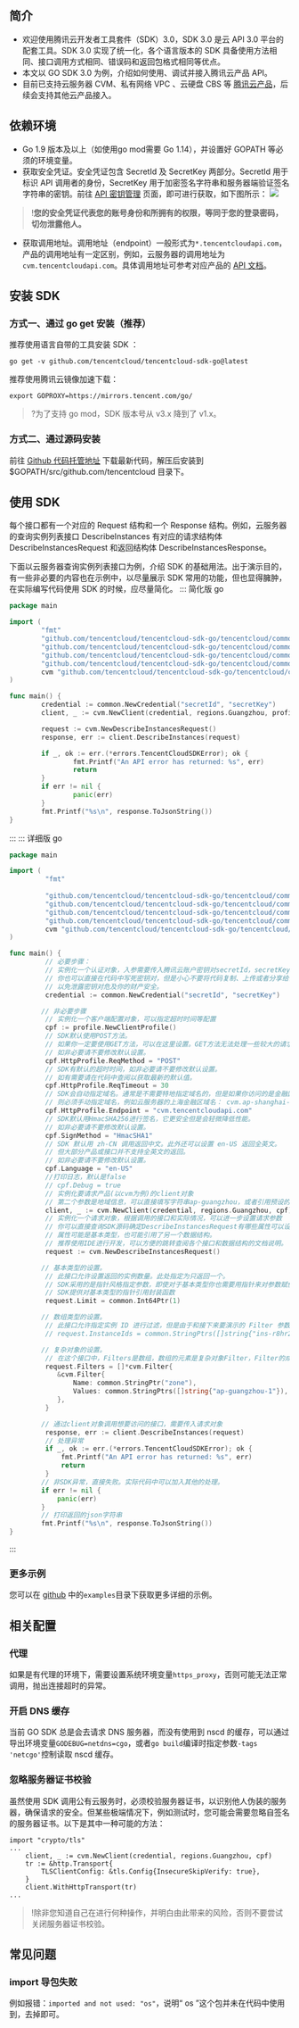 ## 简介
* 欢迎使用腾讯云开发者工具套件（SDK）3.0，SDK 3.0 是云 API 3.0 平台的配套工具。SDK 3.0 实现了统一化，各个语言版本的 SDK 具备使用方法相同、接口调用方式相同、错误码和返回包格式相同等优点。
* 本文以 GO SDK 3.0 为例，介绍如何使用、调试并接入腾讯云产品 API。
* 目前已支持云服务器 CVM、私有网络 VPC 、云硬盘 CBS 等 [腾讯云产品](https://cloud.tencent.com/document/sdk/Description)，后续会支持其他云产品接入。

## 依赖环境

* Go 1.9 版本及以上（如使用go mod需要 Go 1.14），并设置好 GOPATH 等必须的环境变量。
* 获取安全凭证。安全凭证包含 SecretId 及 SecretKey 两部分。SecretId 用于标识 API 调用者的身份，SecretKey 用于加密签名字符串和服务器端验证签名字符串的密钥。前往 [API 密钥管理](https://console.cloud.tencent.com/cam/capi) 页面，即可进行获取，如下图所示：
![](https://main.qcloudimg.com/raw/f7a5f34f3957048ab31e7452ed9e8bee.png)
>!**您的安全凭证代表您的账号身份和所拥有的权限，等同于您的登录密码，切勿泄露他人。**
* 获取调用地址。调用地址（endpoint）一般形式为`*.tencentcloudapi.com`，产品的调用地址有一定区别，例如，云服务器的调用地址为`cvm.tencentcloudapi.com`。具体调用地址可参考对应产品的 [API 文档](https://cloud.tencent.com/document/api)。

## 安装 SDK

### 方式一、通过 go get 安装（推荐）

推荐使用语言自带的工具安装 SDK ：

    go get -v github.com/tencentcloud/tencentcloud-sdk-go@latest

推荐使用腾讯云镜像加速下载：

    export GOPROXY=https://mirrors.tencent.com/go/

>?为了支持 go mod，SDK 版本号从 v3.x 降到了 v1.x。

### 方式二、通过源码安装
前往 [Github 代码托管地址](https://github.com/tencentcloud/tencentcloud-sdk-go) 下载最新代码，解压后安装到 $GOPATH/src/github.com/tencentcloud 目录下。

## 使用 SDK
每个接口都有一个对应的 Request 结构和一个 Response 结构。例如，云服务器的查询实例列表接口 DescribeInstances 有对应的请求结构体 DescribeInstancesRequest 和返回结构体 DescribeInstancesResponse。

下面以云服务器查询实例列表接口为例，介绍 SDK 的基础用法。出于演示目的，有一些非必要的内容也在示例中，以尽量展示 SDK 常用的功能，但也显得臃肿，在实际编写代码使用 SDK 的时候，应尽量简化。
<dx-codeblock>
::: 简化版 go
```go
package main

import (
        "fmt"
        "github.com/tencentcloud/tencentcloud-sdk-go/tencentcloud/common"
        "github.com/tencentcloud/tencentcloud-sdk-go/tencentcloud/common/errors"
        "github.com/tencentcloud/tencentcloud-sdk-go/tencentcloud/common/profile"
        "github.com/tencentcloud/tencentcloud-sdk-go/tencentcloud/common/regions"
        cvm "github.com/tencentcloud/tencentcloud-sdk-go/tencentcloud/cvm/v20170312"
)

func main() {
        credential := common.NewCredential("secretId", "secretKey")
        client, _ := cvm.NewClient(credential, regions.Guangzhou, profile.NewClientProfile())

        request := cvm.NewDescribeInstancesRequest()
        response, err := client.DescribeInstances(request)

        if _, ok := err.(*errors.TencentCloudSDKError); ok {
                fmt.Printf("An API error has returned: %s", err)
                return
        }
        if err != nil {
                panic(err)
        }
        fmt.Printf("%s\n", response.ToJsonString())
}
```
:::
::: 详细版 go
```go
package main

import (
         "fmt"
		 
         "github.com/tencentcloud/tencentcloud-sdk-go/tencentcloud/common"
         "github.com/tencentcloud/tencentcloud-sdk-go/tencentcloud/common/errors"
         "github.com/tencentcloud/tencentcloud-sdk-go/tencentcloud/common/profile"
         "github.com/tencentcloud/tencentcloud-sdk-go/tencentcloud/common/regions"
         cvm "github.com/tencentcloud/tencentcloud-sdk-go/tencentcloud/cvm/v20170312"
)

func main() {
         // 必要步骤：
         // 实例化一个认证对象，入参需要传入腾讯云账户密钥对secretId，secretKey。
         // 你也可以直接在代码中写死密钥对，但是小心不要将代码复制、上传或者分享给他人，
         // 以免泄露密钥对危及你的财产安全。
         credential := common.NewCredential("secretId", "secretKey")

        // 非必要步骤
         // 实例化一个客户端配置对象，可以指定超时时间等配置
         cpf := profile.NewClientProfile()
         // SDK默认使用POST方法。
         // 如果你一定要使用GET方法，可以在这里设置。GET方法无法处理一些较大的请求。
         // 如非必要请不要修改默认设置。
         cpf.HttpProfile.ReqMethod = "POST"
         // SDK有默认的超时时间，如非必要请不要修改默认设置。
         // 如有需要请在代码中查阅以获取最新的默认值。
         cpf.HttpProfile.ReqTimeout = 30
         // SDK会自动指定域名。通常是不需要特地指定域名的，但是如果你访问的是金融区的服务，
         // 则必须手动指定域名，例如云服务器的上海金融区域名： cvm.ap-shanghai-fsi.tencentcloudapi.com
         cpf.HttpProfile.Endpoint = "cvm.tencentcloudapi.com"
         // SDK默认用HmacSHA256进行签名，它更安全但是会轻微降低性能。
         // 如非必要请不要修改默认设置。
         cpf.SignMethod = "HmacSHA1"
         // SDK 默认用 zh-CN 调用返回中文。此外还可以设置 en-US 返回全英文。
         // 但大部分产品或接口并不支持全英文的返回。
         // 如非必要请不要修改默认设置。
         cpf.Language = "en-US"
         //打印日志，默认是false
         // cpf.Debug = true
         // 实例化要请求产品(以cvm为例)的client对象
         // 第二个参数是地域信息，可以直接填写字符串ap-guangzhou，或者引用预设的常量
         client, _ := cvm.NewClient(credential, regions.Guangzhou, cpf)
         // 实例化一个请求对象，根据调用的接口和实际情况，可以进一步设置请求参数
         // 你可以直接查询SDK源码确定DescribeInstancesRequest有哪些属性可以设置，
         // 属性可能是基本类型，也可能引用了另一个数据结构。
         // 推荐使用IDE进行开发，可以方便的跳转查阅各个接口和数据结构的文档说明。
         request := cvm.NewDescribeInstancesRequest()

        // 基本类型的设置。
         // 此接口允许设置返回的实例数量。此处指定为只返回一个。
         // SDK采用的是指针风格指定参数，即使对于基本类型你也需要用指针来对参数赋值。
         // SDK提供对基本类型的指针引用封装函数
         request.Limit = common.Int64Ptr(1)

        // 数组类型的设置。
         // 此接口允许指定实例 ID 进行过滤，但是由于和接下来要演示的 Filter 参数冲突，先注释掉。
         // request.InstanceIds = common.StringPtrs([]string{"ins-r8hr2upy"})

        // 复杂对象的设置。
         // 在这个接口中，Filters是数组，数组的元素是复杂对象Filter，Filter的成员Values是string数组。
         request.Filters = []*cvm.Filter{
            &cvm.Filter{
                Name: common.StringPtr("zone"),
                Values: common.StringPtrs([]string{"ap-guangzhou-1"}),
            },
         }

        // 通过client对象调用想要访问的接口，需要传入请求对象
         response, err := client.DescribeInstances(request)
         // 处理异常
         if _, ok := err.(*errors.TencentCloudSDKError); ok {
             fmt.Printf("An API error has returned: %s", err)
             return
         }
        // 非SDK异常，直接失败。实际代码中可以加入其他的处理。
        if err != nil {
            panic(err)
        }
        // 打印返回的json字符串
        fmt.Printf("%s\n", response.ToJsonString())
}
```
:::
</dx-codeblock>

### 更多示例

您可以在 [github](https://github.com/tencentcloud/tencentcloud-sdk-go) 中的`examples`目录下获取更多详细的示例。


## 相关配置

### 代理

如果是有代理的环境下，需要设置系统环境变量`https_proxy`，否则可能无法正常调用，抛出连接超时的异常。

### 开启 DNS 缓存

当前 GO SDK 总是会去请求 DNS 服务器，而没有使用到 nscd 的缓存，可以通过导出环境变量`GODEBUG=netdns=cgo`，或者`go build`编译时指定参数`-tags 'netcgo'`控制读取 nscd 缓存。

### 忽略服务器证书校验

虽然使用 SDK 调用公有云服务时，必须校验服务器证书，以识别他人伪装的服务器，确保请求的安全。但某些极端情况下，例如测试时，您可能会需要忽略自签名的服务器证书。以下是其中一种可能的方法：

```
import "crypto/tls"
...
    client, _ := cvm.NewClient(credential, regions.Guangzhou, cpf)
    tr := &http.Transport{
        TLSClientConfig: &tls.Config{InsecureSkipVerify: true},
    }
    client.WithHttpTransport(tr)
...
```

>!除非您知道自己在进行何种操作，并明白由此带来的风险，否则不要尝试关闭服务器证书校验。



## 常见问题

### import 导包失败
例如报错：`imported and not used: "os"`，说明“ os ”这个包并未在代码中使用到，去掉即可。
